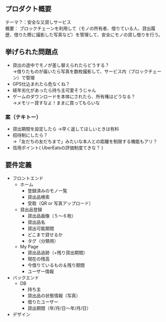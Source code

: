 ## プロダクト概要
テーマ？：安全な又貸しサービス<br>
概要： ブロックチェーンを利用して（モノの所有者、借りている人、貸出履歴、借りた際に撮影した写真など）を管理して、安全にモノの貸し借りを行う。




## 挙げられた問題点
- 貸出の途中でモノが差し替えられたらどうする？<br>
    →借りたものが届いたら写真を数枚撮影して、サービス内（ブロックチェーン）で管理
- GPS仕込まれたら危なくね？
- 経年劣化があったら持ち主可愛そうじゃん
- ゲームのダウンロードを本体にされたら、所有権はどうなる？<br>
    →メモリー貸すなよ！ままに買ってもらいな

### 案（テキトー）
- 貸出期間を設定したら
    →早く返してほしいときは有料
- 招待制にしたら？<br>
    →「友だちの友だちまで」みたいな本人との距離を制限する機能もアリ？
- 信用ポイント( UberEatsの評価制度てきな？ )



## 要件定義

- フロントエンド
    - ホーム
        - 登録済みのモノ一覧
        - 貸出品検索
        - 受取（QR or 写真アップロード）
    - 貸出品登録
        - 貸出品画像（５〜６枚）
        - 貸出品名
        - 貸出可能期間
        - どこまで貸せるか
        - タグ（分類用）
    - My Page
        - 貸出品追跡（+残り貸出期間）
        - 現在の残高
        - 今借りているもの＆残り期間
        - ユーザー情報
- バックエンド
    - DB
        - 持ち主
        - 貸出品の状態情報（写真）
        - 借りたユーザー
        - 貸出期間（年/月/日〜年/月/日）
- デザイン
